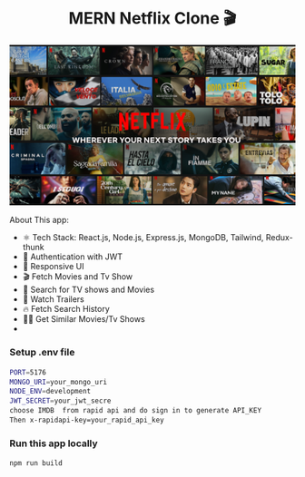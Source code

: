 <h1 align="center">MERN Netflix Clone 🎬</h1>

![Demo App](/frontend/public/Netflix-Cover.png)

About This app:

-   ⚛️ Tech Stack: React.js, Node.js, Express.js, MongoDB, Tailwind, Redux-thunk
-   🔐 Authentication with JWT
-   📱 Responsive UI
-   🎬 Fetch Movies and Tv Show
-   🔎 Search for TV shows and Movies
-   🎥 Watch Trailers
-   🔥 Fetch Search History
-   🐱‍👤 Get Similar Movies/Tv Shows
-  



### Setup .env file

```bash
PORT=5176
MONGO_URI=your_mongo_uri
NODE_ENV=development
JWT_SECRET=your_jwt_secre
choose IMDB  from rapid api and do sign in to generate API_KEY
Then x-rapidapi-key=your_rapid_api_key
```

### Run this app locally

```shell
npm run build
```




